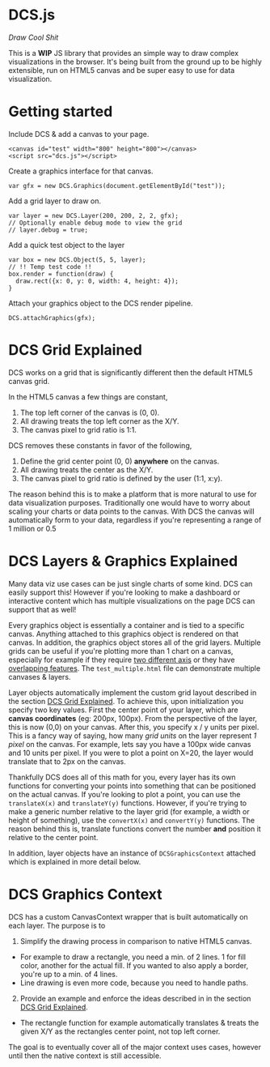# DCS.js
*Draw Cool Shit*


This is a **WIP** JS library that provides an simple way to draw complex visualizations in the browser. It's being built from the ground up to be highly extensible, run on HTML5 canvas and be super easy to use for data visualization.

# Getting started

Include DCS & add a canvas to your page.
```
<canvas id="test" width="800" height="800"></canvas>
<script src="dcs.js"></script>
```

Create a graphics interface for that canvas.
```
var gfx = new DCS.Graphics(document.getElementById("test"));
```

Add a grid layer to draw on.
```
var layer = new DCS.Layer(200, 200, 2, 2, gfx);
// Optionally enable debug mode to view the grid
// layer.debug = true;
```

Add a quick test object to the layer
```
var box = new DCS.Object(5, 5, layer);
// !! Temp test code !!
box.render = function(draw) {
  draw.rect({x: 0, y: 0, width: 4, height: 4});
}
```

Attach your graphics object to the DCS render pipeline.
```
DCS.attachGraphics(gfx);
```

# DCS Grid Explained
DCS works on a grid that is significantly different then the default HTML5 canvas grid.

In the HTML5 canvas a few things are constant,

1. The top left corner of the canvas is (0, 0).
2. All drawing treats the top left corner as the X/Y.
3. The canvas pixel to grid ratio is 1:1.

DCS removes these constants in favor of the following,

1. Define the grid center point (0, 0) **anywhere** on the canvas.
2. All drawing treats the center as the X/Y.
3. The canvas pixel to grid ratio is defined by the user (1:1, x:y).

The reason behind this is to make a platform that is more natural to use for data visualization purposes. Traditionally one would have to worry about scaling your charts or data points to the canvas. With DCS the canvas will automatically form to your data, regardless if you're representing a range of 1 million or 0.5

# DCS Layers & Graphics Explained
Many data viz use cases can be just single charts of some kind. DCS can easily support this! However if you're looking to make a dashboard or interactive content which has multiple visualizations on the page DCS can support that as well!

Every graphics object is essentially a container and is tied to a specific canvas. Anything attached to this graphics object is rendered on that canvas. In addition, the graphics object stores all of the grid layers. Multiple grids can be useful if you're plotting more than 1 chart on a canvas, especially for example if they require [two different axis](http://i.imgur.com/Po7PelX.png) or they have [overlapping features](http://i.imgur.com/3ar9Jhm.png). The `test_multiple.html` file can demonstrate multiple canvases & layers.

Layer objects automatically implement the custom grid layout described in the section [DCS Grid Explained](#dcs-grid-explained). To achieve this, upon initialization you specify two key values. First the center point of your layer, which are **canvas coordinates** (eg: 200px, 100px). From the perspective of the layer, this is now (0,0) on your canvas. After this, you specify x / y units per pixel. This is a fancy way of saying, how many *grid units* on the layer represent *1 pixel* on the canvas. For example, lets say you have a 100px wide canvas and 10 units per pixel. If you were to plot a point on X=20, the layer would translate that to 2px on the canvas.

Thankfully DCS does all of this math for you, every layer has its own functions for converting your points into something that can be positioned on the actual canvas. If you're looking to plot a point, you can use the `translateX(x)` and `translateY(y)` functions. However, if you're trying to make a generic number relative to the layer grid (for example, a width or height of something), use the `convertX(x)` and `convertY(y)` functions. The reason behind this is, translate functions convert the number **and** position it relative to the center point.

In addition, layer objects have an instance of `DCSGraphicsContext` attached which is explained in more detail below.

# DCS Graphics Context
DCS has a custom CanvasContext wrapper that is built automatically on each layer. The purpose is to

1. Simplify the drawing process in comparison to native HTML5 canvas.
 - For example to draw a rectangle, you need a min. of 2 lines. 1 for fill color, another for the actual fill. If you wanted to also apply a border, you're up to a min. of 4 lines.
 - Line drawing is even more code, because you need to handle paths.
2. Provide an example and enforce the ideas described in in the section [DCS Grid Explained](#dcs-grid-explained).
 - The rectangle function for example automatically translates & treats the given X/Y as the rectangles center point, not top left corner.


 The goal is to eventually cover all of the major context uses cases, however until then the native context is still accessible.
